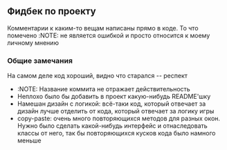 ## Фидбек по проекту

Комментарии к каким-то вещам написаны прямо в коде. 
То что помечено :NOTE: не является ошибкой и просто относится к моему личному мнению

### Общие замечания
На самом деле код хороший, видно что старался -- респект
* :NOTE: Название коммита не отражает действительность
* Неплохо было бы добавить в проект какую-нибудь README'шку
* Намешан дизайн с логикой: всё-таки код, который отвечает за дизайн лучше отделить от кода, 
  который отвечает за логику игры 
* copy-paste: очень много повторяющихся методов для разных окон. Нужно было сделать какой-нибудь
  интерфейс и отнаследовать классы от него, так бы повторяющихся кусков кода было намного меньше